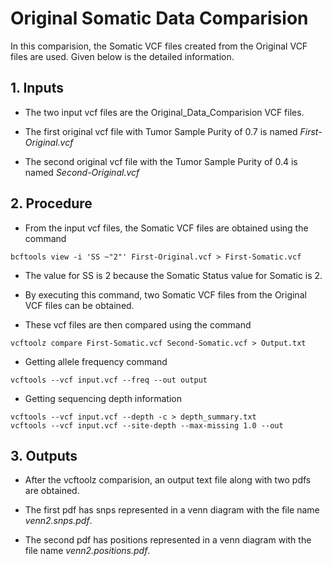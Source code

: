 # Original Somatic Data Comparision

In this comparision, the Somatic VCF files created from the Original VCF files are used. Given below is the detailed information.

## 1. Inputs

* The two input vcf files are the Original_Data_Comparision VCF files.

* The first original vcf file with Tumor Sample Purity of 0.7 is named *First-Original.vcf*

* The second original vcf file with the Tumor Sample Purity of 0.4 is named *Second-Original.vcf*

## 2. Procedure

* From the input vcf files, the Somatic VCF files are obtained using the command

```
bcftools view -i 'SS ~"2"' First-Original.vcf > First-Somatic.vcf
```

* The value for SS is 2 because the Somatic Status value for Somatic is 2.

* By executing this command, two Somatic VCF files from the Original VCF files can be obtained.

* These vcf files are then compared using the command

```
vcftoolz compare First-Somatic.vcf Second-Somatic.vcf > Output.txt
```

* Getting allele frequency command

```
vcftools --vcf input.vcf --freq --out output
```

* Getting sequencing depth information

```
vcftools --vcf input.vcf --depth -c > depth_summary.txt
vcftools --vcf input.vcf --site-depth --max-missing 1.0 --out
```

## 3. Outputs

* After the vcftoolz comparision, an output text file along with two pdfs are obtained.

* The first pdf has snps represented in a venn diagram with the file name *venn2.snps.pdf*.

* The second pdf has positions represented in a venn diagram with the file name *venn2.positions.pdf*.
